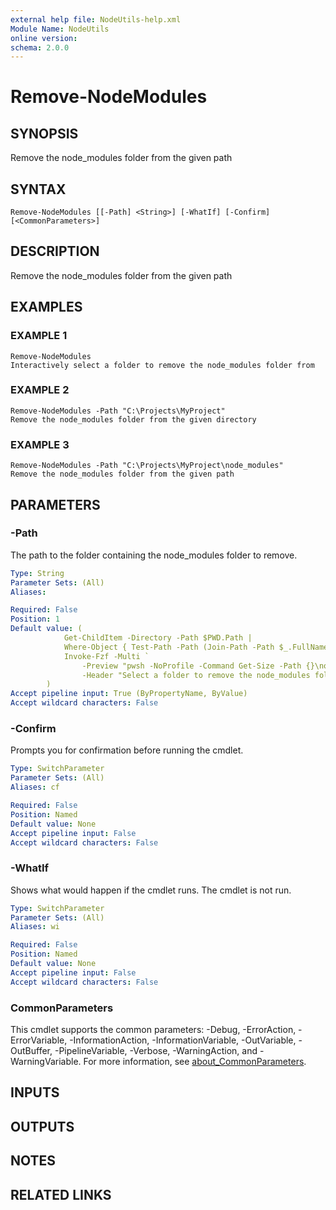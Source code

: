 ```yaml
---
external help file: NodeUtils-help.xml
Module Name: NodeUtils
online version:
schema: 2.0.0
---
```


# Remove-NodeModules

## SYNOPSIS
Remove the node_modules folder from the given path

## SYNTAX

```
Remove-NodeModules [[-Path] <String>] [-WhatIf] [-Confirm] [<CommonParameters>]
```

## DESCRIPTION
Remove the node_modules folder from the given path

## EXAMPLES

### EXAMPLE 1
```
Remove-NodeModules
Interactively select a folder to remove the node_modules folder from
```

### EXAMPLE 2
```
Remove-NodeModules -Path "C:\Projects\MyProject"
Remove the node_modules folder from the given directory
```

### EXAMPLE 3
```
Remove-NodeModules -Path "C:\Projects\MyProject\node_modules"
Remove the node_modules folder from the given path
```

## PARAMETERS

### -Path
The path to the folder containing the node_modules folder to remove.

```yaml
Type: String
Parameter Sets: (All)
Aliases:

Required: False
Position: 1
Default value: (
            Get-ChildItem -Directory -Path $PWD.Path |
            Where-Object { Test-Path -Path (Join-Path -Path $_.FullName -ChildPath "node_modules") } |
            Invoke-Fzf -Multi `
                -Preview "pwsh -NoProfile -Command Get-Size -Path {}\node_modules" `
                -Header "Select a folder to remove the node_modules folder from"
        )
Accept pipeline input: True (ByPropertyName, ByValue)
Accept wildcard characters: False
```

### -Confirm
Prompts you for confirmation before running the cmdlet.

```yaml
Type: SwitchParameter
Parameter Sets: (All)
Aliases: cf

Required: False
Position: Named
Default value: None
Accept pipeline input: False
Accept wildcard characters: False
```

### -WhatIf
Shows what would happen if the cmdlet runs.
The cmdlet is not run.

```yaml
Type: SwitchParameter
Parameter Sets: (All)
Aliases: wi

Required: False
Position: Named
Default value: None
Accept pipeline input: False
Accept wildcard characters: False
```

### CommonParameters
This cmdlet supports the common parameters: -Debug, -ErrorAction, -ErrorVariable, -InformationAction, -InformationVariable, -OutVariable, -OutBuffer, -PipelineVariable, -Verbose, -WarningAction, and -WarningVariable. For more information, see [about_CommonParameters](http://go.microsoft.com/fwlink/?LinkID=113216).

## INPUTS

## OUTPUTS

## NOTES

## RELATED LINKS

